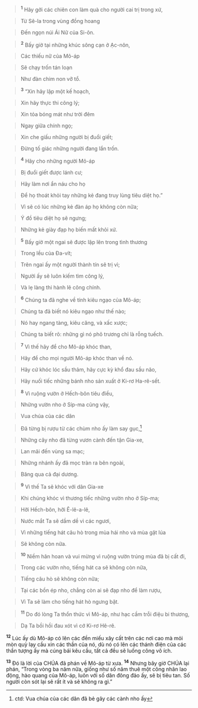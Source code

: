 
> <sup><b>1</b></sup> Hãy gởi các chiên con làm quà cho người cai trị trong xứ,
>


> Từ Sê-la trong vùng đồng hoang
>


> Đến ngọn núi Ái Nữ của Si-ôn.
>


> <sup><b>2</b></sup> Bấy giờ tại những khúc sông cạn ở Ạc-nôn,
>


> Các thiếu nữ của Mô-áp
>


> Sẽ chạy trốn tán loạn
>


> Như đàn chim non vỡ tổ.
>


> <sup><b>3</b></sup> “Xin hãy lập một kế hoạch,
>


> Xin hãy thực thi công lý;
>


> Xin tỏa bóng mát như trời đêm
>


> Ngay giữa chính ngọ;
>


> Xin che giấu những người bị đuổi giết;
>


> Đừng tố giác những người đang lẩn trốn.
>


> <sup><b>4</b></sup> Hãy cho những người Mô-áp
>


> Bị đuổi giết được lánh cư;
>


> Hãy làm nơi ẩn náu cho họ
>


> Để họ thoát khỏi tay những kẻ đang truy lùng tiêu diệt họ.”
>


> Vì sẽ có lúc những kẻ đàn áp họ không còn nữa;
>


> Ý đồ tiêu diệt họ sẽ ngưng;
>


> Những kẻ giày đạp họ biến mất khỏi xứ.
>


> <sup><b>5</b></sup> Bấy giờ một ngai sẽ được lập lên trong tình thương
>


> Trong lều của Đa-vít;
>


> Trên ngai ấy một người thành tín sẽ trị vì;
>


> Người ấy sẽ luôn kiếm tìm công lý,
>


> Và lẹ làng thi hành lẽ công chính.
>


> <sup><b>6</b></sup> Chúng ta đã nghe về tính kiêu ngạo của Mô-áp;
>


> Chúng ta đã biết nó kiêu ngạo như thế nào;
>


> Nó hay ngang tàng, kiêu căng, và xấc xược;
>


> Chúng ta biết rõ: những gì nó phô trương chỉ là rỗng tuếch.
>


> <sup><b>7</b></sup> Vì thế hãy để cho Mô-áp khóc than,
>


> Hãy để cho mọi người Mô-áp khóc than về nó.
>


> Hãy cứ khóc lóc sầu thảm, hãy cực kỳ khổ đau sầu não,
>


> Hãy nuối tiếc những bánh nho sản xuất ở Ki-rơ Ha-rê-sết.
>


> <sup><b>8</b></sup> Vì ruộng vườn ở Hếch-bôn tiêu điều,
>


> Những vườn nho ở Síp-ma cũng vậy,
>


> Vua chúa của các dân
>


> Đã từng bị rượu từ các chùm nho ấy làm say gục,[^1]
>


> Những cây nho đã từng vươn cành đến tận Gia-xe,
>


> Lan mãi đến vùng sa mạc;
>


> Những nhánh ấy đã mọc tràn ra bên ngoài,
>


> Băng qua cả đại dương.
>


> <sup><b>9</b></sup> Vì thế Ta sẽ khóc với dân Gia-xe
>


> Khi chúng khóc vì thương tiếc những vườn nho ở Síp-ma;
>


> Hỡi Hếch-bôn, hỡi Ê-lê-a-lê,
>


> Nước mắt Ta sẽ dầm dề vì các ngươi,
>


> Vì những tiếng hát câu hò trong mùa hái nho và mùa gặt lúa
>


> Sẽ không còn nữa.
>


> <sup><b>10</b></sup> Niềm hân hoan và vui mừng vì ruộng vườn trúng mùa đã bị cất đi,
>


> Trong các vườn nho, tiếng hát ca sẽ không còn nữa,
>


> Tiếng câu hò sẽ không còn nữa;
>


> Tại các bồn ép nho, chẳng còn ai sẽ đạp nho để làm rượu,
>


> Vì Ta sẽ làm cho tiếng hát hò ngưng bặt.
>


> <sup><b>11</b></sup> Do đó lòng Ta thổn thức vì Mô-áp, như hạc cầm trỗi điệu bi thương,
>


> Dạ Ta bồi hồi đau xót vì cớ Ki-rơ Hê-rê.
>

<sup><b>12</b></sup> Lúc ấy dù Mô-áp có lên các đền miếu xây cất trên các nơi cao mà mỏi mòn quỳ lạy cầu xin các thần của nó, dù nó có lên các thánh điện của các thần tượng ấy mà cúng bái kêu cầu, tất cả đều sẽ luống công vô ích.

<sup><b>13</b></sup> Đó là lời của CHÚA đã phán về Mô-áp từ xưa. <sup><b>14</b></sup> Nhưng bây giờ CHÚA lại phán, “Trong vòng ba năm nữa, giống như số năm thuê một công nhân lao động, hào quang của Mô-áp, luôn với số dân đông đảo ấy, sẽ bị tiêu tan. Số người còn sót lại sẽ rất ít và sẽ không ra gì.”

[^1]: ctd: Vua chúa của các dân đã bẻ gãy các cành nho ấy
